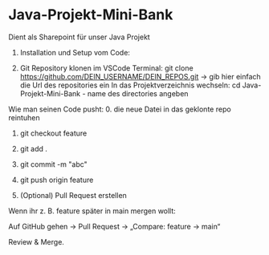 # Java-Projekt-Mini-Bank
Dient als Sharepoint für unser Java Projekt 

1. Installation und Setup vom Code:


1. Git Repository klonen im VSCode Terminal:
git clone https://github.com/DEIN_USERNAME/DEIN_REPOS.git -> gib hier einfach die Url des repositories ein
In das Projektverzeichnis wechseln:
cd Java-Projekt-Mini-Bank - name des directories angeben


Wie man seinen Code pusht:
0. die neue Datei in das geklonte repo reintuhen

1. git checkout feature

2. git add .

3. git commit -m "abc"

4. git push origin feature


6. (Optional) Pull Request erstellen

Wenn ihr z. B. feature später in main mergen wollt:

Auf GitHub gehen → Pull Request →
„Compare: feature → main“

Review & Merge.